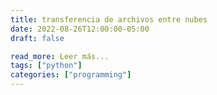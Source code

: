 ```yaml
---
title: transferencia de archivos entre nubes
date: 2022-08-26T12:00:00-05:00
draft: false

read_more: Leer más...
tags: ["python"]
categories: ["programming"]
---
```

